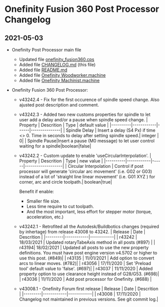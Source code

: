 Onefinity Fusion 360 Post Processor Changelog
=============================================

## 2021-05-03
- Onefinity Post Processor main file
  - Updated file [onefinity_fusion360.cps](onefinity_fusion360.cps)
  - Added file [CHANGELOG.md](CHANGELOG.md) (this file)
  - Added file [README.md](README.md)
  - Added file [Onefinity Woodworker.machine](Onefinity%20Woodworker.machine)
  - Added file [Onefinity Machinist.machine](Onefinity%20Machinist.machine)

- Onefinity Fusion 360 Post Processor:
  - v43242.4 - Fix for the first occurence of spindle speed change.  Also ajusted post description and comment.
 
  - v43242.3 - Added two new customs properties for spindle to let user add a delay and/or a pause when spindle speed change.
      | Property | Descrition | Type | default value |
      |----------|------------|------|---------------|
      | Spindle Delay | Insert a delay (S4 Px) if time <> 0. Time in seconds to delay after setting spindle speed.| integer | 0| 
      | Spindle Pause|Insert a pause (M0 message) to let user control waiting for a spindle|boolean|false|

  - v43242.2 - Custom update to enable 'useCircularInterpolation'.
      | Property | Descrition | Type | new value |
      |----------|------------|------|-------------------|
      | Circular Interpolation | Control if post processor will generate 'circular arc movement' (i.e. G02 or G03) instead of a lot of 'straight line linear movement' (i.e. G01 XYZ ) for corner, arc and circle toolpath.| boolean|true|

      Benefit if enable: 
      - Smaller file size.  
      - Less time require to cut toolpath.  
      - And the most important, less effort for stepper motor (torque, acceleration, etc.)

  - v43242.1 - Retrofited all the Autodesk/Buildbotics changes (required by inhertage) from release 43008 to 43242.
      | Release | Date       | Descrition | 
      |---------|------------|------------|
    | r43242 | 18/03/2021	| Updated rotaryTabeAxis method in all posts (#897) |
    | r43194| 18/02/2021 | Updated all posts to use the new property definitions. You must have post engine version v4.5702 or higher to use this post. (#849)| 
    | r43135 | 11/01/2021 | Add option to convert arcs to linear moves. (#782)|
    | r43056 | 17/11/2020 | Set 'Preload tool' default value to 'false'. (#697)|
    | r43037 | 11/11/2020 | Added property option to use clearance height instead of G28/G53. (#698)|
    | r43036 | 11/11/2020 | Add post processor for Onefinity. (#688) |

  - v43008.1 - Onefinity Forum first release 
      | Release | Date       | Descrition | 
      |---------|------------|------------|
      | r43008 | 17/11/2020 | Changelog not maintained in previous versions.  See git commit log.|
